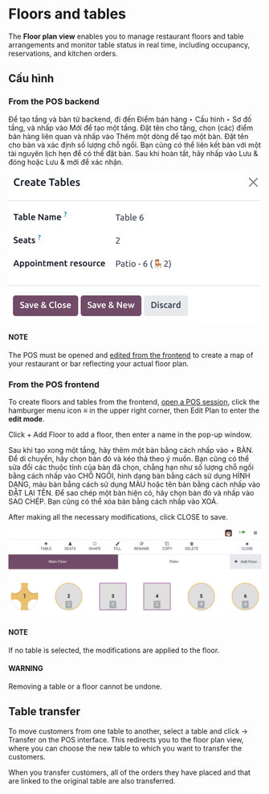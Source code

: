# Floors and tables

The **Floor plan view** enables you to manage restaurant floors and table arrangements and monitor
table status in real time, including occupancy, reservations, and kitchen orders.

## Cấu hình

### From the POS backend

Để tạo tầng và bàn từ backend, đi đến Điểm bán hàng ‣ Cấu hình ‣ Sơ đồ tầng, và nhấp vào Mới để tạo một tầng. Đặt tên cho tầng, chọn (các) điểm bán hàng liên quan và nhấp vào Thêm một dòng để tạo một bàn. Đặt tên cho bàn và xác định số lượng chỗ ngồi. Bạn cũng có thể liên kết bàn với một tài nguyên lịch hẹn để có thể đặt bàn. Sau khi hoàn tất, hãy nhấp vào Lưu & đóng hoặc Lưu & mới để xác nhận.

![window to create a table in the POS backend](../../../../.gitbook/assets/table-creation-backend.png)

#### NOTE
The POS must be opened and [edited from the frontend](#floors-tables-frontend) to create a
map of your restaurant or bar reflecting your actual floor plan.

<a id="floors-tables-frontend"></a>

### From the POS frontend

To create floors and tables from the frontend, [open a POS session](applications/sales/point_of_sale.md#pos-session-start), click
the hamburger menu icon ≡ in the upper right corner, then Edit Plan to enter
the **edit mode**.

Click + Add Floor to add a floor, then enter a name in the pop-up window.

Sau khi tạo xong một tầng, hãy thêm một bàn bằng cách nhấp vào + BÀN. Để di chuyển, hãy chọn bàn đó và kéo thả theo ý muốn. Bạn cũng có thể sửa đổi các thuộc tính của bàn đã chọn, chẳng hạn như số lượng chỗ ngồi bằng cách nhấp vào CHỖ NGỒI, hình dạng bàn bằng cách sử dụng HÌNH DẠNG, màu bàn bằng cách sử dụng MÀU hoặc tên bàn bằng cách nhấp vào ĐẶT LẠI TÊN. Để sao chép một bàn hiện có, hãy chọn bàn đó và nhấp vào SAO CHÉP. Bạn cũng có thể xóa bàn bằng cách nhấp vào XOÁ.

After making all the necessary modifications, click CLOSE to save.

![the floor plan view in edit mode.](../../../../.gitbook/assets/floor-map.png)

#### NOTE
If no table is selected, the modifications are applied to the floor.

#### WARNING
Removing a table or a floor cannot be undone.

<a id="floors-tables-transfer"></a>

## Table transfer

To move customers from one table to another, select a table and click → Transfer on the
POS interface. This redirects you to the floor plan view, where you can choose the new table to
which you want to transfer the customers.

When you transfer customers, all of the orders they have placed and that are linked to the original
table are also transferred.
